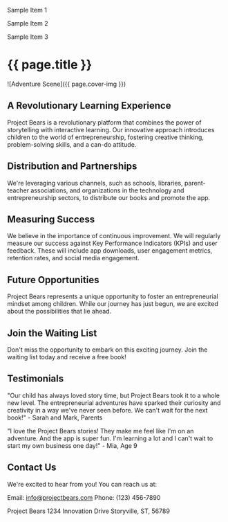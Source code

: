 <!-- Shuffle Wrapper Placeholder -->
<div class="shuffle-wrapper">
    <!-- Sample Shuffle Items -->
    <div class="shuffle-item">
        <p>Sample Item 1</p>
    </div>
    <div class="shuffle-item">
        <p>Sample Item 2</p>
    </div>
    <div class="shuffle-item">
        <p>Sample Item 3</p>
    </div>
    <!-- Add more shuffle items as needed -->
</div>

# {{ page.title }}
![Adventure Scene]({{ page.cover-img }})

## A Revolutionary Learning Experience
Project Bears is a revolutionary platform that combines the power of storytelling with interactive learning. Our innovative approach introduces children to the world of entrepreneurship, fostering creative thinking, problem-solving skills, and a can-do attitude.

## Distribution and Partnerships
We're leveraging various channels, such as schools, libraries, parent-teacher associations, and organizations in the technology and entrepreneurship sectors, to distribute our books and promote the app.

## Measuring Success
We believe in the importance of continuous improvement. We will regularly measure our success against Key Performance Indicators (KPIs) and user feedback. These will include app downloads, user engagement metrics, retention rates, and social media engagement.

## Future Opportunities
Project Bears represents a unique opportunity to foster an entrepreneurial mindset among children. While our journey has just begun, we are excited about the possibilities that lie ahead.

## Join the Waiting List
Don't miss the opportunity to embark on this exciting journey. Join the waiting list today and receive a free book!

## Testimonials
"Our child has always loved story time, but Project Bears took it to a whole new level. The entrepreneurial adventures have sparked their curiosity and creativity in a way we've never seen before. We can't wait for the next book!" - Sarah and Mark, Parents

"I love the Project Bears stories! They make me feel like I'm on an adventure. And the app is super fun. I'm learning a lot and I can't wait to start my own business one day!" - Mia, Age 9

## Contact Us
We're excited to hear from you! You can reach us at:

Email: info@projectbears.com
Phone: (123) 456-7890

Project Bears
1234 Innovation Drive
Storyville, ST, 56789
